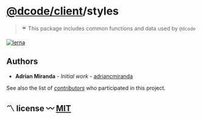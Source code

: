 # [@dcode/client](http://git.dcodehom.com.br/dcode/client)/styles
> ☔️ This package includes common functions and data used by `@dcode`

<!----------------------------------------------------------------------------------------------------------------------------
 |
 | BADGES
 |
-'--------------------------------------------------------------------------------------------------------------------------->

[![lerna][lerna]][lerna-url]


<!----------------------------------------------------------------------------------------------------------------------------
 |
 | AUTHORS
 |
-'--------------------------------------------------------------------------------------------------------------------------->

## Authors

* **Adrian Miranda** - *Initial work* - [adriancmiranda](https://github.com/adriancmiranda)

See also the list of _[contributors][CONTRIBUTORS]_ who participated in this project.

[CONTRIBUTORS]: http://git.dcodehom.com.br/dcode/client/project_members


<!----------------------------------------------------------------------------------------------------------------------------
 |
 | LICENSE
 |
-'--------------------------------------------------------------------------------------------------------------------------->

## 〽️ license 〰️ [MIT](http://git.dcodehom.com.br/dcode/client/blob/master/LICENSE)


<!----------------------------------------------------------------------------------------------------------------------------
 |
 | LINKS: BADGES
 |
-'--------------------------------------------------------------------------------------------------------------------------->

<!-- application -->
[lerna]: https://img.shields.io/badge/maintained%20with-lerna-cc00ff.svg
[lerna-url]: https://lernajs.io/

